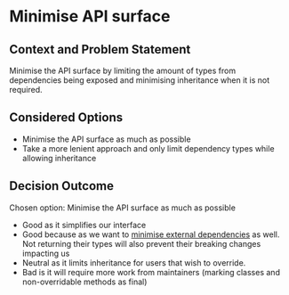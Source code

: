# Minimise API surface

## Context and Problem Statement

Minimise the API surface by limiting the amount of types from dependencies being exposed and minimising inheritance when it is not required.

## Considered Options

* Minimise the API surface as much as possible
* Take a more lenient approach and only limit dependency types while allowing inheritance

## Decision Outcome

Chosen option: Minimise the API surface as much as possible
* Good as it simplifies our interface
* Good because as we want to [minimise external dependencies](0004-Minimise-external-dependencies.md) as well. Not returning their types will also prevent their breaking changes impacting us
* Neutral as it limits inheritance for users that wish to override.
* Bad is it will require more work from maintainers (marking classes and non-overridable methods as final)
